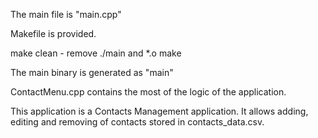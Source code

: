 The main file is "main.cpp"

Makefile is provided.

make clean - remove ./main and *.o
make

The main binary is generated as "main"

ContactMenu.cpp contains the most of the logic of the application.

This application is a Contacts Management application.  It allows adding, editing and removing of contacts stored in contacts_data.csv.
